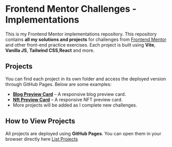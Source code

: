 # Frontend Mentor Challenges - Implementations

This is my Frontend Mentor implementations repository. This repository contains **all my solutions and projects** for challenges from [Frontend Mentor](https://www.frontendmentor.io/) and other front-end practice exercises. Each project is built using **Vite**, **Vanilla JS**, **Tailwind CSS**,**React** and more.

## Projects

You can find each project in its own folder and access the deployed version through GitHub Pages. Below are some examples:

- **[Blog Preview Card](blog-preview-card/)** – A responsive blog preview card.
- **[Nft Preview Card](nft-preview-card-component/)** – A responsive NFT preview card.
- More projects will be added as I complete new challenges.

## How to View Projects

All projects are deployed using **GitHub Pages**. You can open them in your browser directly here [List Projects](https://robspalo.github.io/frontend-mentor/)

